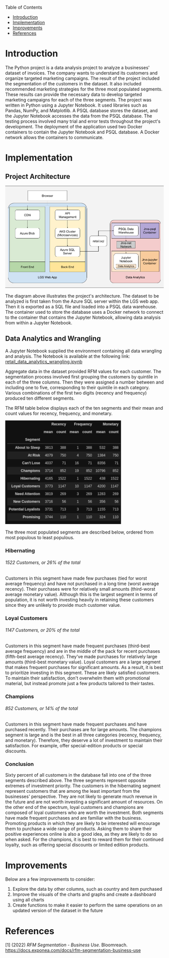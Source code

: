 Table of Contents
* [Introduction](#Introduction)
* [Implementation](#Implementation)
* [Improvements](#Improvements)
* [References](#References)

# Introduction

The Python project is a data analysis project to analyze a businesses' dataset of invoices.
The company wants to understand its customers and organize targeted marketing campaigns.
The result of the project included the segmentation of the customers in the dataset.
It also included recommended marketing strategies for the three most populated segments.
These results can provide the necessary data to develop targeted marketing campaigns for each of the three segments.
The project was written in Python using a Jupyter Notebook. It used libraries such as Pandas, NumPy, and Matplotlib.
A PSQL database stores the dataset, and the Jupyter Notebook accesses the data from the PSQL database.
The testing process involved many trial and error tests throughout the project's development.
The deployment of the application used two Docker containers to contain the Jupyter Notebook and PSQL database.
A Docker network allows the containers to communicate.

# Implementation
## Project Architecture

![Image of Python Project Architecture](./assets/Python%20Project%20Architecture.png)

The diagram above illustrates the project's architecture.
The dataset to be analyzed is first taken from the Azure SQL server within the LGS web app.
Then it is exported as a SQL file and loaded into a PSQL data warehouse.
The container used to store the database uses a Docker network to connect to the container that contains the Jupyter Notebook, allowing data analysis from within a Jupyter Notebook.

## Data Analytics and Wrangling

A Jupyter Notebook supplied the environment containing all data wrangling and analysis. The Notebook is available at the following link:
[retail_data_analytics_wrangling.ipynb](https://github.com/jarviscanada/jarvis_data_eng_JoshWessel/blob/feature/python_data_analytics/python_data_analytics/retail_data_analytics_wrangling.ipynb)

Aggregate data in the dataset provided RFM values for each customer.
The segmentation process involved first grouping the customers by quintile in each of the three columns.
Then they were assigned a number between and including one to five, corresponding to their quintile in each category.
Various combinations of the first two digits (recency and frequency) produced ten different segments.

The RFM table below displays each of the ten segments and their mean and count values for recency, frequency, and monetary.

![Image of RFM Table](./assets/RFM%20Table.png)

The three most populated segments are described below, ordered from most populous to least populous.

### Hibernating
###### 1522 Customers, or 26% of the total

Customers in this segment have made few purchases (tied for worst average frequency) and have not purchased in a long time (worst average recency).
Their purchases were for relatively small amounts (third-worst average monetary value).
Although this is the largest segment in terms of population, it is not worth investing heavily in retaining these customers since they are unlikely to provide much customer value.

### Loyal Customers
###### 1147 Customers, or 20% of the total

Customers in this segment have made frequent purchases (third-best average frequency) and are in the middle of the pack for recent purchases (fifth-best average recency).
They've made purchases for relatively large amounts (third-best monetary value).
Loyal customers are a large segment that makes frequent purchases for significant amounts.
As a result, it is best to prioritize investing in this segment. These are likely satisfied customers.
To maintain their satisfaction, don't overwhelm them with promotional material, but instead promote just a few products tailored to their tastes.

### Champions
###### 852 Customers, or 14% of the total

Customers in this segment have made frequent purchases and have purchased recently.
Their purchases are for large amounts. The champions segment is large and is the best in all three categories (recency, frequency, and monetary).
Therefore, they deserve a lot of investment to maintain their satisfaction. For example, offer special-edition products or special discounts.

### Conclusion

Sixty percent of all customers in the database fall into one of the three segments described above.
The three segments represent opposite extremes of investment priority.
The customers in the hibernating segment represent customers that are among the least important from the businesses' perspective.
They are not likely to generate much revenue in the future and are not worth investing a significant amount of resources.
On the other end of the spectrum, loyal customers and champions are composed of loyal customers who are worth the investment.
Both segments have made frequent purchases and are familiar with the business.
Promoting products in which they are likely to be interested will encourage them to purchase a wide range of products.
Asking them to share their positive experiences online is also a good idea, as they are likely to do so when asked.
For the champions, it is best to reward them for their continued loyalty, such as offering special discounts or limited edition products.

# Improvements
Below are a few improvements to consider:
1. Explore the data by other columns, such as country and item purchased
2. Improve the visuals of the charts and graphs and create a dashboard using all charts
3. Create functions to make it easier to perform the same operations on an updated version of the dataset in the future

# References

[1] (2022) _RFM Segmentation - Business Use_. Bloomreach. https://docs.exponea.com/docs/rfm-segmentation-business-use